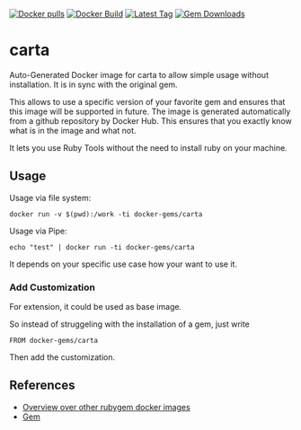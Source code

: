 [![Docker pulls](https://img.shields.io/docker/pulls/rubygem/carta.svg)](https://hub.docker.com/r/rubygem/carta/)
[![Docker Build](https://img.shields.io/docker/automated/rubygem/carta.svg)](https://hub.docker.com/r/rubygem/carta/)
[![Latest Tag](https://img.shields.io/github/tag/docker-rubygem/carta.svg)](https://hub.docker.com/r/rubygem/carta/)
[![Gem Downloads](https://img.shields.io/gem/dt/carta.svg)](https://rubygems.org/gems/carta/)
# carta

Auto-Generated Docker image for carta to allow simple usage without installation.
It is in sync with the original gem.

This allows to use a specific version of your favorite gem and ensures that this image will be supported in future.
The image is generated automatically from a github repository by Docker Hub.
This ensures that you exactly know what is in the image and what not.

It lets you use Ruby Tools without the need to install ruby on your machine.

## Usage

Usage via file system:

`docker run -v $(pwd):/work -ti docker-gems/carta`

Usage via Pipe:

`echo "test" | docker run -ti docker-gems/carta`

It depends on your specific use case how your want to use it.

### Add Customization

For extension, it could be used as base image.

So instead of struggeling with the installation of a gem, just write

`FROM docker-gems/carta`

Then add the customization.

## References

 - [Overview over other rubygem docker images](https://github.com/thinkbot/docker-rubygem)
 - [Gem](https://rubygems.org/gems/carta/)
